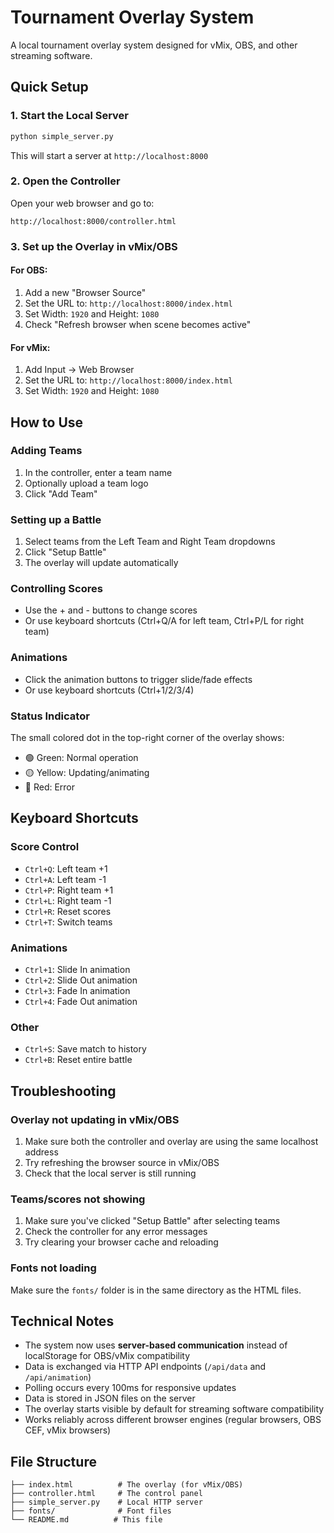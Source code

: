 # Tournament Overlay System

A local tournament overlay system designed for vMix, OBS, and other streaming software.

## Quick Setup

### 1. Start the Local Server
```bash
python simple_server.py
```
This will start a server at `http://localhost:8000`

### 2. Open the Controller
Open your web browser and go to:
```
http://localhost:8000/controller.html
```

### 3. Set up the Overlay in vMix/OBS

#### For OBS:
1. Add a new "Browser Source"
2. Set the URL to: `http://localhost:8000/index.html`
3. Set Width: `1920` and Height: `1080`
4. Check "Refresh browser when scene becomes active"

#### For vMix:
1. Add Input → Web Browser
2. Set the URL to: `http://localhost:8000/index.html`
3. Set Width: `1920` and Height: `1080`

## How to Use

### Adding Teams
1. In the controller, enter a team name
2. Optionally upload a team logo
3. Click "Add Team"

### Setting up a Battle
1. Select teams from the Left Team and Right Team dropdowns
2. Click "Setup Battle"
3. The overlay will update automatically

### Controlling Scores
- Use the + and - buttons to change scores
- Or use keyboard shortcuts (Ctrl+Q/A for left team, Ctrl+P/L for right team)

### Animations
- Click the animation buttons to trigger slide/fade effects
- Or use keyboard shortcuts (Ctrl+1/2/3/4)

### Status Indicator
The small colored dot in the top-right corner of the overlay shows:
- 🟢 Green: Normal operation
- 🟡 Yellow: Updating/animating
- 🔴 Red: Error

## Keyboard Shortcuts

### Score Control
- `Ctrl+Q`: Left team +1
- `Ctrl+A`: Left team -1
- `Ctrl+P`: Right team +1
- `Ctrl+L`: Right team -1
- `Ctrl+R`: Reset scores
- `Ctrl+T`: Switch teams

### Animations
- `Ctrl+1`: Slide In animation
- `Ctrl+2`: Slide Out animation
- `Ctrl+3`: Fade In animation
- `Ctrl+4`: Fade Out animation

### Other
- `Ctrl+S`: Save match to history
- `Ctrl+B`: Reset entire battle

## Troubleshooting

### Overlay not updating in vMix/OBS
1. Make sure both the controller and overlay are using the same localhost address
2. Try refreshing the browser source in vMix/OBS
3. Check that the local server is still running

### Teams/scores not showing
1. Make sure you've clicked "Setup Battle" after selecting teams
2. Check the controller for any error messages
3. Try clearing your browser cache and reloading

### Fonts not loading
Make sure the `fonts/` folder is in the same directory as the HTML files.

## Technical Notes

- The system now uses **server-based communication** instead of localStorage for OBS/vMix compatibility
- Data is exchanged via HTTP API endpoints (`/api/data` and `/api/animation`)
- Polling occurs every 100ms for responsive updates
- Data is stored in JSON files on the server
- The overlay starts visible by default for streaming software compatibility
- Works reliably across different browser engines (regular browsers, OBS CEF, vMix browsers)

## File Structure
```
├── index.html          # The overlay (for vMix/OBS)
├── controller.html     # The control panel
├── simple_server.py    # Local HTTP server
├── fonts/              # Font files
└── README.md          # This file
``` 
